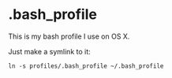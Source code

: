 # .bash_profile

This is my bash profile I use on OS X.

Just make a symlink to it:
```
ln -s profiles/.bash_profile ~/.bash_profile
```
